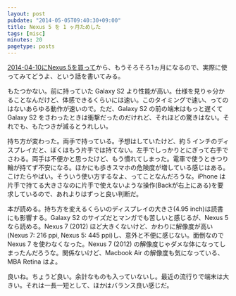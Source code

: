 ```yaml
---
layout: post
pubdate: "2014-05-05T09:40:30+09:00"
title: Nexus 5 を 1 ヶ月ためした
tags: [misc]
minutes: 20
pagetype: posts
---
```

[2014-04-10にNexus 5を買って](http://blog.bouzuya.net/2014/04/10/diary/)から、もうそろそろ1ヵ月になるので、実際に使ってみてどうよ、という話を書いてみる。

もたつかない。前に持っていた Galaxy S2 より性能が高い。仕様を見りゃ分かることなんだけど、体感できるくらいには速い。このタイミングで速い、ってのはないあらゆる動作が速いので。ただ、Galaxy S2 の前の端末はもっと遅くて Galaxy S2 をさわったときは衝撃だったのだけれど、それほどの驚きはない。それでも、もたつきが減るとうれしい。

持ち方が変わった。両手で持っている。予想はしていたけど、約 5 インチのディスプレイだと、ぼくはもう片手では持てない。左手でしっかりとにぎって右手でさわる。両手は不便かと思ったけど、もう慣れてしまった。電車で使うときつり輪が持てず不安になる。ほかにも歩きスマホの危険度が増している感じはある。こけたらやばい。そういう使い方するなよ、ってことなんだろうな。iPhone は片手で持てる大きさなのに片手で使えないような操作(Backが右上にある)を要求しているので、あれよりはずっと良い判断だ。

本が読める。持ち方を変えるくらいのディスプレイの大きさ(4.95 inch)は読書にも影響する。Galaxy S2 のサイズだとマンガでも苦しいと感じるが、Nexus 5 なら読める。Nexus 7 (2012) ほど大きくないけど、かわりに解像度が高い(Nexus 7: 216 ppi, Nexus 5: 445 ppi)し、意外と不便に感じない。面倒なので Nexus 7 を使わなくなった。Nexus 7 (2012) の解像度じゃダメな体になってしまったんだろうな。関係ないけど、Macbook Air の解像度も気になっている、MBA Retina はよ。

良いね。ちょうど良い。余計なものも入っていないし。最近の流行りで端末は大きい。それは一長一短として、ほかはバランス良い感じだ。


